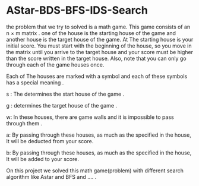 # AStar-BDS-BFS-IDS-Search

the problem that we try to solved is a math game. This game consists of an n × m matrix .
one of the house is the starting house of the game and another house is the target house of the game. At
The starting house is your initial score. You must start with the beginning of the house, so you move in the matrix
until you arrive to the target house and your score must be higher than the score written in the target house.
Also, note that you can only go through each of the game houses once.

Each of The houses are marked with a symbol and each of these symbols has a special meaning .

s : The determines the start house of the game .

g : determines the target house of the game .

w: In these houses, there are game walls and it is impossible to pass through them .

a: By passing through these houses, as much as the specified in the house, It will be deducted from your score.

b: By passing through these houses, as much as the specified in the house, It will be added to your score.


On this project we solved this math game(problem) with different search algorithm like Astar and BFS and .... .

